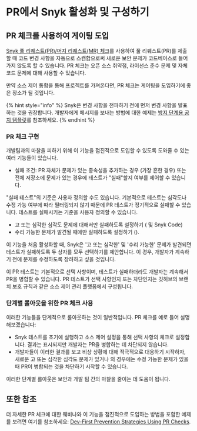 # PR에서 Snyk 활성화 및 구성하기

## PR 체크를 사용하여 게이팅 도입

[Snyk 풀 리퀘스트(PR)/머지 리퀘스트(MR) 체크](../../../scan-with-snyk/pull-requests/pull-request-checks/)를 사용하여 풀 리퀘스트(PR)를 제출할 때 코드 변경 사항을 자동으로 스캔함으로써 새로운 보안 문제가 코드베이스로 들어가지 않도록 할 수 있습니다. PR 체크는 오픈 소스 취약점, 라이선스 준수 문제 및 자체 코드 문제에 대해 사용할 수 있습니다.

만약 소스 제어 통합을 통해 프로젝트를 가져온다면, PR 체크는 게이팅을 도입하기에 좋은 장소가 될 것입니다.

{% hint style="info" %}
Snyk은 변경 사항을 전파하기 전에 먼저 변경 사항을 발표하는 것을 권장합니다. 개발자에게 메시지를 보내는 방법에 대한 예제는 [방지 단계용 공지 템플릿](../../enterprise-implementation-guide/phase-6-rolling-out-the-prevention-stage/announcement-templates-for-prevention.md)를 참조하세요.
{% endhint %}

### PR 체크 구현

개발팀과의 마찰을 피하기 위해 이 기능을 점진적으로 도입할 수 있도록 도와줄 수 있는 여러 기능들이 있습니다.

* 실패 조건: PR 자체가 문제가 있는 종속성을 추가하는 경우 (가장 흔한 경우) 또는 전체 저장소에 문제가 있는 경우에 테스트가 "실패"할지 여부를 제어할 수 있습니다.

"실패 테스트"의 기준은 사용자 정의할 수도 있습니다. 기본적으로 테스트는 심각도나 수정 가능 여부에 따라 필터링되지 않기 때문에 PR 테스트가 정기적으로 실패할 수 있습니다. 테스트를 실패시키는 기준을 사용자 정의할 수 있습니다.

* 고 또는 심각한 심각도 문제에 대해서만 실패하도록 설정하기 ( 및 Snyk Code)
* 수리 가능한 문제가 발견될 때에만 실패하도록 설정하기 ().

이 기능을 처음 활성화할 때, Snyk은 '고 또는 심각한' 및 '수리 가능한' 문제가 발견되면 테스트가 실패하도록 두 상자를 모두 선택하기를 제안합니다. 이 경우, 개발자가 계속하기 전에 문제를 수정하도록 장려하고 싶을 것입니다.

이 PR 테스트는 기본적으로 선택 사항이며, 테스트가 실패하더라도 개발자는 계속해서 PR을 병합할 수 있습니다. PR 테스트가 선택 사항인지 또는 차단인지는 깃허브의 브랜치 보호 규칙과 같은 소스 제어 관리 플랫폼에서 구성됩니다.

### 단계별 롤아웃을 위한 PR 체크 사용

이러한 기능들을 단계적으로 롤아웃하는 것이 일반적입니다. PR 체크를 예로 들어 설명해보겠습니다:

* Snyk 테스트를 초기에 실행하고 소스 제어 설정을 통해 선택 사항의 체크로 설정합니다. 결과는 표시되지만 개발자는 PR을 병합하는 데 차단되지 않습니다.
* 개발자들이 이러한 결과를 보고 비상 상황에 대해 적극적으로 대응하기 시작하자, 새로운 고 또는 심각한 심각도 문제가 있거나 의 경우에는 수정 가능한 문제가 있을 때 PR이 병합되는 것을 차단하기 시작할 수 있습니다.

이러한 단계별 롤아웃은 보안과 개발 팀 간의 마찰을 줄이는 데 도움이 됩니다.

## 또한 참조

더 자세한 PR 체크에 대한 웨비나와 이 기능을 점진적으로 도입하는 방법을 포함한 예제를 보려면 여기를 참조하세요: [Dev-First Prevention Strategies Using PR Checks](https://www.youtube.com/watch?v=6x33EJW_d_E).
